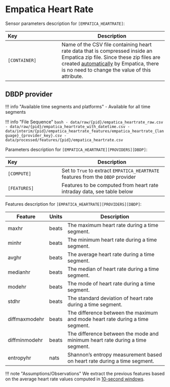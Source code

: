 # Empatica Heart Rate

Sensor parameters description for `[EMPATICA_HEARTRATE]`:

|Key&nbsp;&nbsp;&nbsp;&nbsp;&nbsp;&nbsp;&nbsp;&nbsp;&nbsp;&nbsp;&nbsp;&nbsp;&nbsp;&nbsp;&nbsp;&nbsp;&nbsp;&nbsp;&nbsp;&nbsp;&nbsp;&nbsp;&nbsp;&nbsp;&nbsp;&nbsp;&nbsp;&nbsp;&nbsp;            | Description |
|----------------|-----------------------------------------------------------------------------------------------------------------------------------
|`[CONTAINER]`| Name of the CSV file containing heart rate data that is compressed inside an Empatica zip file. Since these zip files are created [automatically](https://support.empatica.com/hc/en-us/articles/201608896-Data-export-and-formatting-from-E4-connect-) by Empatica, there is no need to change the value of this attribute.

## DBDP provider

!!! info "Available time segments and platforms"
    - Available for all time segments

!!! info "File Sequence"
    ```bash
    - data/raw/{pid}/empatica_heartrate_raw.csv
    - data/raw/{pid}/empatica_heartrate_with_datetime.csv
    - data/interim/{pid}/empatica_heartrate_features/empatica_heartrate_{language}_{provider_key}.csv
    - data/processed/features/{pid}/empatica_heartrate.csv
    ```


Parameters description for `[EMPATICA_HEARTRATE][PROVIDERS][DBDP]`:

|Key&nbsp;&nbsp;&nbsp;&nbsp;&nbsp;&nbsp;&nbsp;&nbsp;&nbsp;&nbsp;&nbsp;&nbsp;&nbsp;&nbsp;&nbsp;&nbsp;&nbsp;&nbsp;&nbsp;&nbsp;&nbsp;&nbsp;&nbsp;&nbsp;&nbsp;&nbsp;&nbsp;&nbsp;&nbsp;            | Description |
|----------------|-----------------------------------------------------------------------------------------------------------------------------------
|`[COMPUTE]`  | Set to `True` to extract `EMPATICA_HEARTRATE` features from the `DBDP` provider|
|`[FEATURES]` |         Features to be computed from heart rate intraday data, see table below          |


Features description for `[EMPATICA_HEARTRATE][PROVIDERS][DBDP]`:

|Feature                    |Units          |Description|
|-------------------------- |-------------- |---------------------------|
|maxhr                      |beats     |The maximum heart rate during a time segment.
|minhr                      |beats     |The minimum heart rate during a time segment.
|avghr                      |beats     |The average heart rate during a time segment.
|medianhr                   |beats     |The median of heart rate during a time segment.
|modehr                     |beats     |The mode of heart rate during a time segment.
|stdhr                      |beats     |The standard deviation of heart rate during a time segment.
|diffmaxmodehr              |beats     |The difference between the maximum and mode heart rate during a time segment.
|diffminmodehr              |beats     |The difference between the mode and minimum heart rate during a time segment.
|entropyhr                  |nats           |Shannon’s entropy measurement based on heart rate during a time segment.

!!! note "Assumptions/Observations"
    We extract the previous features based on the average heart rate values computed in [10-second windows](https://support.empatica.com/hc/en-us/articles/360029469772-E4-data-HR-csv-explanation).